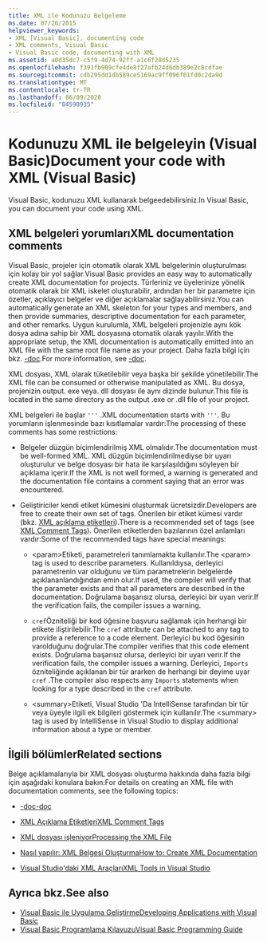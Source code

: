 ```yaml
---
title: XML ile Kodunuzu Belgeleme
ms.date: 07/20/2015
helpviewer_keywords:
- XML [Visual Basic], documenting code
- XML comments, Visual Basic
- Visual Basic code, documenting with XML
ms.assetid: a0d35dc7-c5f9-4d74-92ff-a1c6f28d5235
ms.openlocfilehash: f391fb909cfe4de8f27afb24d6db389e2c8cdfae
ms.sourcegitcommit: cdb295dd1db589ce5169ac9ff096f01fd0c2da9d
ms.translationtype: MT
ms.contentlocale: tr-TR
ms.lasthandoff: 06/09/2020
ms.locfileid: "84590935"
---
```

# <a name="document-your-code-with-xml-visual-basic"></a><span data-ttu-id="da9f9-102">Kodunuzu XML ile belgeleyin (Visual Basic)</span><span class="sxs-lookup"><span data-stu-id="da9f9-102">Document your code with XML (Visual Basic)</span></span>

<span data-ttu-id="da9f9-103">Visual Basic, kodunuzu XML kullanarak belgeedebilirsiniz.</span><span class="sxs-lookup"><span data-stu-id="da9f9-103">In Visual Basic, you can document your code using XML.</span></span>

## <a name="xml-documentation-comments"></a><span data-ttu-id="da9f9-104">XML belgeleri yorumları</span><span class="sxs-lookup"><span data-stu-id="da9f9-104">XML documentation comments</span></span>

<span data-ttu-id="da9f9-105">Visual Basic, projeler için otomatik olarak XML belgelerinin oluşturulması için kolay bir yol sağlar.</span><span class="sxs-lookup"><span data-stu-id="da9f9-105">Visual Basic provides an easy way to automatically create XML documentation for projects.</span></span> <span data-ttu-id="da9f9-106">Türleriniz ve üyelerinize yönelik otomatik olarak bir XML iskelet oluşturabilir, ardından her bir parametre için özetler, açıklayıcı belgeler ve diğer açıklamalar sağlayabilirsiniz.</span><span class="sxs-lookup"><span data-stu-id="da9f9-106">You can automatically generate an XML skeleton for your types and members, and then provide summaries, descriptive documentation for each parameter, and other remarks.</span></span> <span data-ttu-id="da9f9-107">Uygun kurulumla, XML belgeleri projenizle aynı kök dosya adına sahip bir XML dosyasına otomatik olarak yayılır.</span><span class="sxs-lookup"><span data-stu-id="da9f9-107">With the appropriate setup, the XML documentation is automatically emitted into an XML file with the same root file name as your project.</span></span> <span data-ttu-id="da9f9-108">Daha fazla bilgi için bkz. [-doc](../../reference/command-line-compiler/doc.md).</span><span class="sxs-lookup"><span data-stu-id="da9f9-108">For more information, see [-doc](../../reference/command-line-compiler/doc.md).</span></span>

<span data-ttu-id="da9f9-109">XML dosyası, XML olarak tüketilebilir veya başka bir şekilde yönetilebilir.</span><span class="sxs-lookup"><span data-stu-id="da9f9-109">The XML file can be consumed or otherwise manipulated as XML.</span></span> <span data-ttu-id="da9f9-110">Bu dosya, projenizin output. exe veya. dll dosyası ile aynı dizinde bulunur.</span><span class="sxs-lookup"><span data-stu-id="da9f9-110">This file is located in the same directory as the output .exe or .dll file of your project.</span></span>

<span data-ttu-id="da9f9-111">XML belgeleri ile başlar `'''` .</span><span class="sxs-lookup"><span data-stu-id="da9f9-111">XML documentation starts with `'''`.</span></span> <span data-ttu-id="da9f9-112">Bu yorumların işlenmesinde bazı kısıtlamalar vardır:</span><span class="sxs-lookup"><span data-stu-id="da9f9-112">The processing of these comments has some restrictions:</span></span>

- <span data-ttu-id="da9f9-113">Belgeler düzgün biçimlendirilmiş XML olmalıdır.</span><span class="sxs-lookup"><span data-stu-id="da9f9-113">The documentation must be well-formed XML.</span></span> <span data-ttu-id="da9f9-114">XML düzgün biçimlendirilmediyse bir uyarı oluşturulur ve belge dosyası bir hata ile karşılaşıldığını söyleyen bir açıklama içerir.</span><span class="sxs-lookup"><span data-stu-id="da9f9-114">If the XML is not well formed, a warning is generated and the documentation file contains a comment saying that an error was encountered.</span></span>

- <span data-ttu-id="da9f9-115">Geliştiriciler kendi etiket kümesini oluşturmak ücretsizdir.</span><span class="sxs-lookup"><span data-stu-id="da9f9-115">Developers are free to create their own set of tags.</span></span> <span data-ttu-id="da9f9-116">Önerilen bir etiket kümesi vardır (bkz. [XML açıklama etiketleri](../../language-reference/xmldoc/index.md)).</span><span class="sxs-lookup"><span data-stu-id="da9f9-116">There is a recommended set of tags (see [XML Comment Tags](../../language-reference/xmldoc/index.md)).</span></span> <span data-ttu-id="da9f9-117">Önerilen etiketlerden bazılarının özel anlamları vardır:</span><span class="sxs-lookup"><span data-stu-id="da9f9-117">Some of the recommended tags have special meanings:</span></span>

  - <span data-ttu-id="da9f9-118">\<param>Etiketi, parametreleri tanımlamakta kullanılır.</span><span class="sxs-lookup"><span data-stu-id="da9f9-118">The \<param> tag is used to describe parameters.</span></span> <span data-ttu-id="da9f9-119">Kullanıldıysa, derleyici parametrenin var olduğunu ve tüm parametrelerin belgelerde açıklananlandığından emin olur.</span><span class="sxs-lookup"><span data-stu-id="da9f9-119">If used, the compiler will verify that the parameter exists and that all parameters are described in the documentation.</span></span> <span data-ttu-id="da9f9-120">Doğrulama başarısız olursa, derleyici bir uyarı verir.</span><span class="sxs-lookup"><span data-stu-id="da9f9-120">If the verification fails, the compiler issues a warning.</span></span>

  - <span data-ttu-id="da9f9-121">`cref`Özniteliği bir kod öğesine başvuru sağlamak için herhangi bir etikete iliştirilebilir.</span><span class="sxs-lookup"><span data-stu-id="da9f9-121">The `cref` attribute can be attached to any tag to provide a reference to a code element.</span></span> <span data-ttu-id="da9f9-122">Derleyici bu kod öğesinin varolduğunu doğrular.</span><span class="sxs-lookup"><span data-stu-id="da9f9-122">The compiler verifies that this code element exists.</span></span> <span data-ttu-id="da9f9-123">Doğrulama başarısız olursa, derleyici bir uyarı verir.</span><span class="sxs-lookup"><span data-stu-id="da9f9-123">If the verification fails, the compiler issues a warning.</span></span> <span data-ttu-id="da9f9-124">Derleyici, `Imports` özniteliğinde açıklanan bir tür ararken de herhangi bir deyime uyar `cref` .</span><span class="sxs-lookup"><span data-stu-id="da9f9-124">The compiler also respects any `Imports` statements when looking for a type described in the `cref` attribute.</span></span>

  - <span data-ttu-id="da9f9-125">\<summary>Etiketi, Visual Studio 'Da IntelliSense tarafından bir tür veya üyeyle ilgili ek bilgileri göstermek için kullanılır.</span><span class="sxs-lookup"><span data-stu-id="da9f9-125">The \<summary> tag is used by IntelliSense in Visual Studio to display additional information about a type or member.</span></span>

## <a name="related-sections"></a><span data-ttu-id="da9f9-126">İlgili bölümler</span><span class="sxs-lookup"><span data-stu-id="da9f9-126">Related sections</span></span>

<span data-ttu-id="da9f9-127">Belge açıklamalarıyla bir XML dosyası oluşturma hakkında daha fazla bilgi için aşağıdaki konulara bakın:</span><span class="sxs-lookup"><span data-stu-id="da9f9-127">For details on creating an XML file with documentation comments, see the following topics:</span></span>

- [<span data-ttu-id="da9f9-128">-doc</span><span class="sxs-lookup"><span data-stu-id="da9f9-128">-doc</span></span>](../../reference/command-line-compiler/doc.md)

- [<span data-ttu-id="da9f9-129">XML Açıklama Etiketleri</span><span class="sxs-lookup"><span data-stu-id="da9f9-129">XML Comment Tags</span></span>](../../language-reference/xmldoc/index.md)

- [<span data-ttu-id="da9f9-130">XML dosyası işleniyor</span><span class="sxs-lookup"><span data-stu-id="da9f9-130">Processing the XML File</span></span>](processing-the-xml-file.md)

- [<span data-ttu-id="da9f9-131">Nasıl yapılır: XML Belgesi Oluşturma</span><span class="sxs-lookup"><span data-stu-id="da9f9-131">How to: Create XML Documentation</span></span>](how-to-create-xml-documentation.md)

- [<span data-ttu-id="da9f9-132">Visual Studio'daki XML Araçları</span><span class="sxs-lookup"><span data-stu-id="da9f9-132">XML Tools in Visual Studio</span></span>](/visualstudio/xml-tools/xml-tools-in-visual-studio)

## <a name="see-also"></a><span data-ttu-id="da9f9-133">Ayrıca bkz.</span><span class="sxs-lookup"><span data-stu-id="da9f9-133">See also</span></span>

- [<span data-ttu-id="da9f9-134">Visual Basic ile Uygulama Geliştirme</span><span class="sxs-lookup"><span data-stu-id="da9f9-134">Developing Applications with Visual Basic</span></span>](../../developing-apps/index.md)
- [<span data-ttu-id="da9f9-135">Visual Basic Programlama Kılavuzu</span><span class="sxs-lookup"><span data-stu-id="da9f9-135">Visual Basic Programming Guide</span></span>](../index.md)

